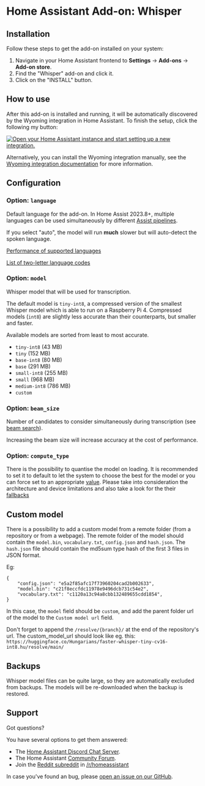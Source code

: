 # Home Assistant Add-on: Whisper

## Installation

Follow these steps to get the add-on installed on your system:

1. Navigate in your Home Assistant frontend to **Settings** -> **Add-ons** -> **Add-on store**.
2. Find the "Whisper" add-on and click it.
3. Click on the "INSTALL" button.

## How to use

After this add-on is installed and running, it will be automatically discovered
by the Wyoming integration in Home Assistant. To finish the setup,
click the following my button:

[![Open your Home Assistant instance and start setting up a new integration.](https://my.home-assistant.io/badges/config_flow_start.svg)](https://my.home-assistant.io/redirect/config_flow_start/?domain=wyoming)

Alternatively, you can install the Wyoming integration manually, see the
[Wyoming integration documentation](https://www.home-assistant.io/integrations/wyoming/)
for more information.

## Configuration

### Option: `language`

Default language for the add-on. In Home Assist 2023.8+, multiple languages can be used simultaneously by different [Assist pipelines](https://www.home-assistant.io/voice_control/voice_remote_local_assistant/).

If you select "auto", the model will run **much** slower but will auto-detect the spoken language.

[Performance of supported languages](https://github.com/openai/whisper#available-models-and-languages)

[List of two-letter language codes](https://en.wikipedia.org/wiki/List_of_ISO_639-1_codes)

### Option: `model`

Whisper model that will be used for transcription.

The default model is `tiny-int8`, a compressed version of the smallest Whisper model which is able to run on a Raspberry Pi 4.
Compressed models (`int8`) are slightly less accurate than their counterparts, but smaller and faster.

Available models are sorted from least to most accurate.

- `tiny-int8` (43 MB)
- `tiny` (152 MB)
- `base-int8` (80 MB)
- `base` (291 MB)
- `small-int8` (255 MB)
- `small` (968 MB)
- `medium-int8` (786 MB)
- `custom`

### Option: `beam_size`

Number of candidates to consider simultaneously during transcription (see [beam search](https://en.wikipedia.org/wiki/Beam_search)).

Increasing the beam size will increase accuracy at the cost of performance.

### Option: `compute_type`

There is the possibility to quantise the model on loading. It is recommended to set it to default to let the system to choose the best for the model or you can force set to an appropriate [value](https://opennmt.net/CTranslate2/quantization.html#quantize-on-model-loading). Please take into consideration the architecture and device limitations and also take a look for the their [fallbacks](https://opennmt.net/CTranslate2/quantization.html#implicit-type-conversion-on-load)

## Custom model

There is a possibility to add a custom model from a remote folder (from a repository or from a webpage). The remote folder of the model should contain the `model.bin`, `vocabulary.txt`, `config.json` and `hash.json`. The `hash.json` file should contain the md5sum type hash of the first 3 files in JSON format.

Eg:
```
{
    "config.json": "e5a2f85afc17f73960204cad2b002633",
    "model.bin": "c21f8eccfdc11978e9496dcb731c54e2",
    "vocabulary.txt": "c1120a13c94a8cbb132489655cdd1854",
}
```

In this case, the `model` field should be `custom`, and add the parent folder url of the model to the `Custom model url` field.

Don't forget to append the `/resolve/{branch}/` at the end of the repository's url. The custom_model_url should look like eg. this:
`https://huggingface.co/Hungarians/faster-whisper-tiny-cv16-int8.hu/resolve/main/`

## Backups

Whisper model files can be quite large, so they are automatically excluded from backups. The models will be re-downloaded when the backup is restored.

## Support

Got questions?

You have several options to get them answered:

- The [Home Assistant Discord Chat Server][discord].
- The Home Assistant [Community Forum][forum].
- Join the [Reddit subreddit][reddit] in [/r/homeassistant][reddit]

In case you've found an bug, please [open an issue on our GitHub][issue].

[discord]: https://discord.gg/c5DvZ4e
[forum]: https://community.home-assistant.io
[issue]: https://github.com/home-assistant/addons/issues
[reddit]: https://reddit.com/r/homeassistant
[repository]: https://github.com/hassio-addons/repository

